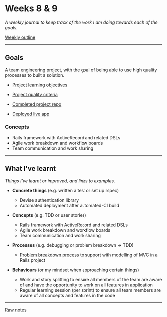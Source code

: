 # Weeks 8 & 9

_A weekly journal to keep track of the work I am doing towards each of the goals._

[Weekly outline](https://github.com/makersacademy/course/blob/master/week_outlines.md/)

------

## Goals

A team engineering project, with the goal of being able to use high quality processes to built a solution.
- [Project learning objectives](https://github.com/makersacademy/course/blob/master/engineering_projects/rails/learning_objectives.md)
- [Project quality criteria](https://github.com/makersacademy/course/blob/master/final_projects/project_criteria.md)

- [Completed project repo](https://github.com/mattTea/acebook-plaicebook)
- [Deployed live app](https://plaicebook.herokuapp.com/)


### Concepts

- Rails framework with ActiveRecord and related DSLs
- Agile work breakdown and workflow boards
- Team communication and work sharing 

------

## What I've learnt

_Things I've learnt or improved, and links to examples._

- **Concrete things** (e.g. written a test or set up rspec)
  - Devise authentication library
  - Automated deployment after automated-CI build

- **Concepts** (e.g. TDD or user stories)
  - Rails framework with ActiveRecord and related DSLs
  - Agile work breakdown and workflow boards
  - Team communication and work sharing 

- **Processes** (e.g. debugging or problem breakdown -> TDD)
  - [Problem breakdown process](https://github.com/mattTea/Portfolio/blob/master/processes/problem_breakdown.md) to support with modelling of MVC in a Rails project

- **Behaviours** (or my mindset when approaching certain things)
  - Work and story splitting to ensure all members of the team are aware of and have the opportunity to work on all features in application
  - Regular learning session (per sprint) to ensure all team members are aware of all concepts and features in the code 

------

[Raw notes](https://github.com/mattTea/Portfolio/blob/master/notes/week_8_raw_notes.md)
